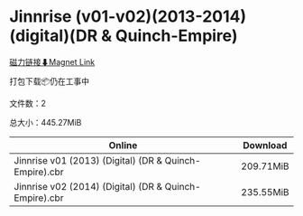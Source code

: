 # Jinnrise (v01-v02)(2013-2014)(digital)(DR & Quinch-Empire)

[磁力链接⬇Magnet Link](magnet:?xt=urn:btih:83eabed23449a662905190d15892646e520b1fa2&dn=Jinnrise%20%28v01-v02%29%282013-2014%29%28digital%29%28DR%20%26%20Quinch-Empire%29)

打包下载📦仍在工事中

文件数：2

总大小：445.27MiB

Online | Download
--- | ---
Jinnrise v01 (2013) (Digital) (DR & Quinch-Empire).cbr | 209.71MiB
Jinnrise v02 (2014) (Digital) (DR & Quinch-Empire).cbr | 235.55MiB